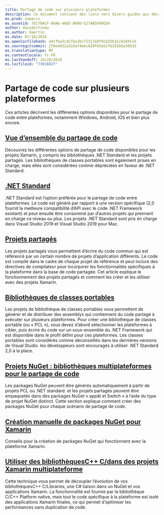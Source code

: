```yaml
---
title: Partage de code sur plusieurs plateformes
description: Ce document contient des liens vers divers guides qui décrivent les techniques de partage de code, notamment les bibliothèques de classes portables, les projets partagés, les .NET Standard et NuGet.
ms.prod: xamarin
ms.assetid: 7D179ACF-09A6-46EE-B49D-E27AB5F09CD4
author: davidortinau
ms.author: daortin
ms.date: 07/18/2018
ms.openlocfilehash: a91fba3cd1fba3bcf2317e8f9cb25631c62491cb
ms.sourcegitcommit: 2fbe4932a319af4ebc829f65eb1fb1816ba305d3
ms.translationtype: MT
ms.contentlocale: fr-FR
ms.lasthandoff: 10/29/2019
ms.locfileid: "73016827"
---
```

# <a name="sharing-code-on-multiple-platforms"></a>Partage de code sur plusieurs plateformes

Ces articles décrivent les différentes options disponibles pour le partage de code entre plateformes, notamment Windows, Android, iOS et bien plus encore.

## <a name="code-sharing-overviewcode-sharingmd"></a>[Vue d’ensemble du partage de code](code-sharing.md)

Découvrez les différentes options de partage de code disponibles pour les projets Xamarin, y compris les bibliothèques .NET Standard et les projets partagés. Les bibliothèques de classes portables sont également prises en charge, mais elles sont considérées comme dépréciées en faveur de .NET Standard.

## <a name="net-standardcross-platformapp-fundamentalsnet-standardmd"></a>[.NET Standard](~/cross-platform/app-fundamentals/net-standard.md)

.NET Standard est l’option préférée pour le partage de code entre plateformes. Le code est généré par rapport à une version spécifique (2,0 fournit la meilleure compatibilité d’API avec le code .NET Framework existant) et peut ensuite être consommé par d’autres projets qui prennent en charge ce niveau ou plus. Les projets .NET Standard sont pris en charge dans Visual Studio 2019 et Visual Studio 2019 pour Mac.

## <a name="shared-projectscross-platformapp-fundamentalsshared-projectsmd"></a>[Projets partagés](~/cross-platform/app-fundamentals/shared-projects.md)

Les projets partagés vous permettent d’écrire du code commun qui est référencé par un certain nombre de projets d’application différents. Le code est compilé dans le cadre de chaque projet de référence et peut inclure des directives de compilateur pour incorporer les fonctionnalités spécifiques à la plateforme dans la base de code partagée. Cet article explique le fonctionnement des projets partagés et comment les créer et les utiliser avec des projets Xamarin.

## <a name="portable-class-librariescross-platformapp-fundamentalspclmd"></a>[Bibliothèques de classes portables](~/cross-platform/app-fundamentals/pcl.md)

Les projets de bibliothèque de classes portables vous permettent de générer et de distribuer des assemblys qui contiennent du code partagé à exécuter sur plusieurs plateformes. Pour créer une bibliothèque de classes portable (ou « PCL »), vous devez d’abord sélectionner les plateformes à cibler, puis écrire du code sur un sous-ensemble du .NET Framework qui est disponible dans le profil défini pour ces plateformes. Les classes portables sont considérés comme déconseillés dans les dernières versions de Visual Studio. les développeurs sont encouragés à utiliser .NET Standard 2,0 à la place.

## <a name="nuget-projects-multiplatform-libraries-for-code-sharingcross-platformapp-fundamentalsnuget-multiplatform-librariesindexmd"></a>[Projets NuGet : bibliothèques multiplateformes pour le partage de code](~/cross-platform/app-fundamentals/nuget-multiplatform-libraries/index.md)

Les packages NuGet peuvent être générés automatiquement à partir de projets PCL ou .NET standard. et les projets partagés peuvent être empaquetés dans des packages NuGet « appât et Switch » à l’aide du type de projet NuGet distinct. Cette section explique comment créer des packages NuGet pour chaque scénario de partage de code.

## <a name="manually-creating-nuget-packages-for-xamarincross-platformapp-fundamentalsnuget-manualmd"></a>[Création manuelle de packages NuGet pour Xamarin](~/cross-platform/app-fundamentals/nuget-manual.md)

Conseils pour la création de packages NuGet qui fonctionnent avec la plateforme Xamarin.

## <a name="use-cc-libraries-in-cross-platform-xamarin-projectscross-platformcppindexmd"></a>[Utiliser des bibliothèquesC++ C/dans des projets Xamarin multiplateforme](~/cross-platform/cpp/index.md)

Cette technique vous permet de découpler l’évolution de vos bibliothèquesC++ C/Libraries, une C# liaison dans un NuGet et vos applications Xamarin. La fonctionnalité est fournie par la bibliothèque C/C++ Platform native, mais tout le code spécifique à la plateforme est isolé des applications Xamarin finales, ce qui permet d’optimiser les performances sans duplication de code. 
